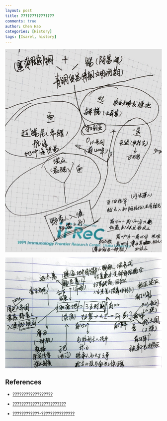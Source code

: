 ```yaml
---
layout: post
title: ???????????????
comments: true
author: Chen Hao
categories: [History]
tags: [Isarel, history]
---
```

    
    
![](/images/Isarel_history/Isarel_01.jpg)


![](/images/Isarel_history/Isarel_02.jpg)


## References

* [??????????????????](https://www.youtube.com/watch?v=YdxTZxErlqQ&t=1219s)

* [????????????????????????](https://www.youtube.com/watch?v=H34UeQxdFC0&t=607s)

* [????????????-???????????????](https://zh.wikipedia.org/wiki/???????????????)